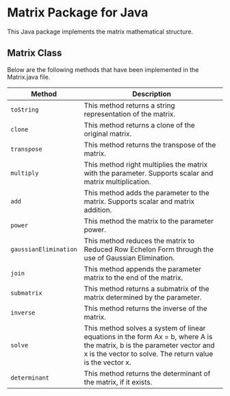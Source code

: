 # Matrix Package for Java
This Java package implements the matrix mathematical structure.  

## Matrix Class
Below are the following methods that have been implemented in the Matrix.java file.

Method | Description
------ | -----------
`toString` | This method returns a string representation of the matrix. | String
`clone` | This method returns a clone of the original matrix. | Matrix
`transpose` | This method returns the transpose of the matrix.
`multiply` | This method right multiplies the matrix with the parameter.  Supports scalar and matrix multiplication.
`add` | This method adds the parameter to the matrix. Supports scalar and matrix addition.
`power` | This method the matrix to the parameter power.
`gaussianElimination` | This method reduces the matrix to Reduced Row Echelon Form through the use of Gaussian Elimination.
`join` | This method appends the parameter matrix to the end of the matrix.
`submatrix` | This method returns a submatrix of the matrix determined by the parameter.
`inverse` | This method returns the inverse of the matrix.
`solve` | This method solves a system of linear equations in the form Ax = b, where A is the matrix, b is the parameter vector and x is the vector to solve. The return value is the vector x. 
`determinant` | This method returns the determinant of the matrix, if it exists.


